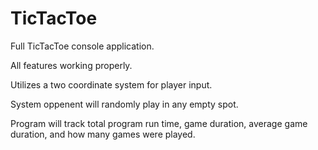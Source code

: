 # TicTacToe

Full TicTacToe console application.

All features working properly.

Utilizes a two coordinate system for player input.

System oppenent will randomly play in any empty spot.

Program will track total program run time, game duration, average game duration, and how many games were played.
